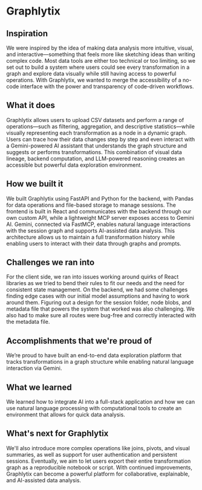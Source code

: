 # Graphlytix

## Inspiration

We were inspired by the idea of making data analysis more intuitive, visual, and interactive—something that feels more like sketching ideas than writing complex code. Most data tools are either too technical or too limiting, so we set out to build a system where users could see every transformation in a graph and explore data visually while still having access to powerful operations. With Graphlytix, we wanted to merge the accessibility of a no-code interface with the power and transparency of code-driven workflows.

## What it does

Graphlytix allows users to upload CSV datasets and perform a range of operations—such as filtering, aggregation, and descriptive statistics—while visually representing each transformation as a node in a dynamic graph. Users can trace how their data changes step by step and even interact with a Gemini-powered AI assistant that understands the graph structure and suggests or performs transformations. This combination of visual data lineage, backend computation, and LLM-powered reasoning creates an accessible but powerful data exploration environment.

## How we built it

We built Graphlytix using FastAPI and Python for the backend, with Pandas for data operations and file-based storage to manage sessions. The frontend is built in React and communicates with the backend through our own custom API, while a lightweight MCP server exposes access to Gemini AI. Gemini, connected via FastMCP, enables natural language interactions with the session graph and supports AI-assisted data analysis. This architecture allows us to maintain a full transformation history while enabling users to interact with their data through graphs and prompts.

## Challenges we ran into

For the client side, we ran into issues working around quirks of React libraries as we tried to bend their rules to fit our needs and the need for consistent state management. On the backend, we had some challenges finding edge cases with our initial model assumptions and having to work around them. Figuring out a design for the session folder, node blobs, and metadata file that powers the system that worked was also challenging. We also had to make sure all routes were bug-free and correctly interacted with the metadata file.

## Accomplishments that we're proud of

We’re proud to have built an end-to-end data exploration platform that tracks transformations in a graph structure while enabling natural language interaction via Gemini.

## What we learned

We learned how to integrate AI into a full-stack application and how we can use natural language processing with computational tools to create an environment that allows for quick data analysis.

## What's next for Graphlytix

We'll also introduce more complex operations like joins, pivots, and visual summaries, as well as support for user authentication and persistent sessions. Eventually, we aim to let users export their entire transformation graph as a reproducible notebook or script. With continued improvements, Graphlytix can become a powerful platform for collaborative, explainable, and AI-assisted data analysis.

